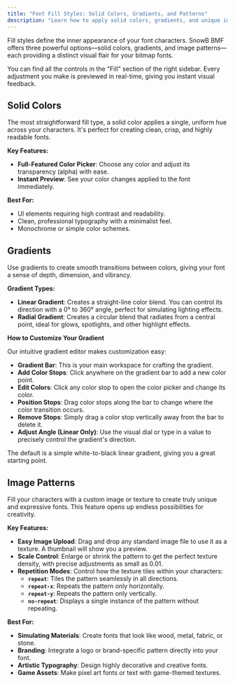 ```yaml
---
title: "Font Fill Styles: Solid Colors, Gradients, and Patterns"
description: "Learn how to apply solid colors, gradients, and unique image patterns to your bitmap fonts, creating eye-catching visual effects for any project."
---
```


Fill styles define the inner appearance of your font characters. SnowB BMF offers three powerful options—solid colors, gradients, and image patterns—each providing a distinct visual flair for your bitmap fonts.

You can find all the controls in the "Fill" section of the right sidebar. Every adjustment you make is previewed in real-time, giving you instant visual feedback.

## Solid Colors

The most straightforward fill type, a solid color applies a single, uniform hue across your characters. It's perfect for creating clean, crisp, and highly readable fonts.

**Key Features:**

- **Full-Featured Color Picker**: Choose any color and adjust its transparency (alpha) with ease.
- **Instant Preview**: See your color changes applied to the font immediately.

**Best For:**

- UI elements requiring high contrast and readability.
- Clean, professional typography with a minimalist feel.
- Monochrome or simple color schemes.

## Gradients

Use gradients to create smooth transitions between colors, giving your font a sense of depth, dimension, and vibrancy.

**Gradient Types:**

- **Linear Gradient**: Creates a straight-line color blend. You can control its direction with a 0° to 360° angle, perfect for simulating lighting effects.
- **Radial Gradient**: Creates a circular blend that radiates from a central point, ideal for glows, spotlights, and other highlight effects.

**How to Customize Your Gradient**

Our intuitive gradient editor makes customization easy:

- **Gradient Bar**: This is your main workspace for crafting the gradient.
- **Add Color Stops**: Click anywhere on the gradient bar to add a new color point.
- **Edit Colors**: Click any color stop to open the color picker and change its color.
- **Position Stops**: Drag color stops along the bar to change where the color transition occurs.
- **Remove Stops**: Simply drag a color stop vertically away from the bar to delete it.
- **Adjust Angle (Linear Only)**: Use the visual dial or type in a value to precisely control the gradient's direction.

The default is a simple white-to-black linear gradient, giving you a great starting point.

## Image Patterns

Fill your characters with a custom image or texture to create truly unique and expressive fonts. This feature opens up endless possibilities for creativity.

**Key Features:**

- **Easy Image Upload**: Drag and drop any standard image file to use it as a texture. A thumbnail will show you a preview.
- **Scale Control**: Enlarge or shrink the pattern to get the perfect texture density, with precise adjustments as small as 0.01.
- **Repetition Modes**: Control how the texture tiles within your characters:
  - **`repeat`**: Tiles the pattern seamlessly in all directions.
  - **`repeat-x`**: Repeats the pattern only horizontally.
  - **`repeat-y`**: Repeats the pattern only vertically.
  - **`no-repeat`**: Displays a single instance of the pattern without repeating.

**Best For:**

- **Simulating Materials**: Create fonts that look like wood, metal, fabric, or stone.
- **Branding**: Integrate a logo or brand-specific pattern directly into your font.
- **Artistic Typography**: Design highly decorative and creative fonts.
- **Game Assets**: Make pixel art fonts or text with game-themed textures.
